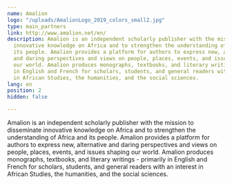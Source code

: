 ```yaml
---
name: Amalion
logo: "/uploads/AmalionLogo_2019_colors_small2.jpg"
type: main_partners
link: http://www.amalion.net/en/
description: Amalion is an independent scholarly publisher with the mission to disseminate
  innovative knowledge on Africa and to strengthen the understanding of Africa and
  its people. Amalion provides a platform for authors to express new, alternative
  and daring perspectives and views on people, places, events, and issues shaping
  our world. Amalion produces monographs, textbooks, and literary writings - primarily
  in English and French for scholars, students, and general readers with an interest
  in African Studies, the humanities, and the social sciences.
lang: en
position: 2
hidden: false

---
```

Amalion is an independent scholarly publisher with the mission to disseminate  innovative knowledge on Africa and to strengthen the understanding of Africa and its people. Amalion provides a platform for authors to express new, alternative and daring perspectives and views on people, places, events, and issues shaping our world. Amalion produces monographs, textbooks, and literary writings - primarily in English and French for scholars, students, and general readers with an interest in African Studies, the humanities, and the social sciences.